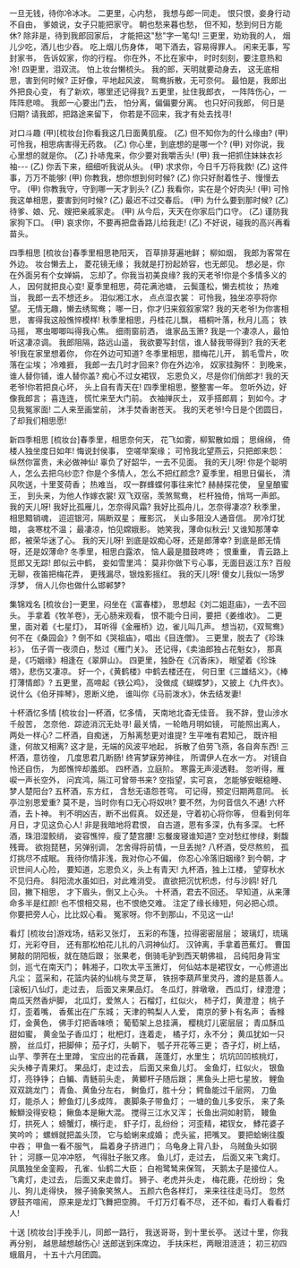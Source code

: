 <!-- { "loadSidebar": true } -->
一旦无钱，待你冷冰冰。
二更里，心内愁，
我想与郎一同走。
恨只恨，妾身行动不自由，
爹娘说，女子只能把家守。
朝也愁来暮也愁，
但不知，愁到何日方能休?
除非是，待到我郎回家后，
才能把这"愁"字一笔勾!
三更里，劝劝我的人，
烟儿少吃，酒儿也少吞。
吃上烟儿伤身体，
喝下酒去，容易得罪人。
闲来无事，写封家书，
告诉奴家，你的行程。
你在外，不比在家中，
时时刻刻，要注意热和冷!
四更里，泪双流。
怕上妆台懒梳头。
我的郎，天明就要动身去，
这无底相思，害到何时候?
正好像，平地起风波，
鸳鸯拆散，无可奈何。
最怕是，我郎出外把良心变，
有了新欢，哪里还记得我?
五更里，扯住我郎衣，
一阵阵伤心，一阵阵悲啼。
我郎一心要出门去，
怕分离，偏偏要分离。
也只好问我郎，
何日是归期?
请我郎，把路途来留下，
你若是不回来，我才有处去找寻!

对口斗趣
(甲)[梳妆台]你看我这几日面黄肌瘦。
(乙) 但不知你为的什么缘由?
(甲) 可怜我，相思病害得无药救。
(乙) 你心里，到底想的是哪一个?
(甲) 对你说，我心里想的就是你。
(乙) 扑哧鬼来，你少要对我嚼舌头!
(甲) 我一把抓住妹妹衣衫袖---
(乙) 你丢下来，细细听我说从头。
(甲) 求求你，今日千万将我救!
(乙) 这件事，万万不能够!
(甲) 你教我，想你想到何时候?
(乙) 你只好耐着性子、慢慢去守。
(甲) 你教我守，守到哪一天才到头?
(乙) 我看你，实在是个好肉头!
(甲) 可怜我这单相思，要害到何时候?
(乙) 最迟不过交春后。
(甲) 为什么要到那时候?
(乙) 待爹、娘、兄、嫂把亲戚家走。
(甲) 从今后，天天在你家后门口守。
(乙) 谨防我家狗下口。
(甲) 哀求你，不要再把盘香路儿给我走!
(乙) 不好说，碰我的高兴再看苗头。

四季相思
[梳妆台]春季里相思艳阳天，
百草排芽遍地鲜；
柳如烟，
我郎为客常在外边。
妆台懒去上，
菱花镜无缘；
我就是打扮起娇容，也无郎见。
想必是，你在外面另有个女婵娟，
忘却了。你我当初美良缘?
我的天老爷!你是个多情多义的人，
因何就把良心变!
夏季里相思，荷花满池塘，
云鬓蓬松，懒去梳妆；
热难当，
我郎一去不想还乡。
泪似湘江水，
点点湿衣裳：
可怜我，独坐凉亭将你望。
无情无趣，懒去绣鸳鸯；
哪一日，你才归来叙叙家常?
我的天老爷!为你害相思，
害得我这般憔悴模样!
秋季里相思，丹桂花儿飘，
梧桐叶落，秋月儿高；
铁马摇，
寒虫唧唧叫得我心焦。
细雨窗前洒，
谁家品玉箫?
我是一个凄凉人，最怕听这凄凉调。
我郎阻隔，路远山遥，
我欲要写封信，谁人替我带得到?
我的天老爷!我在家里想着你，
你在外边可知道?
冬季里相思，腊梅花儿开，
鹅毛雪片，吹落在尘埃；
冷难捱，
我郎一去几时才回来?
你在外边冷，
奴家挂胸怀：
到晚来，谁人替你铺，谁人替你盖?
痴心不过女裙钗，
忘恩负义，尽是你们俏郎才!
我的天老爷!你若把良心坏，
头上自有青天在! 
四季里相思，整整害一年。
忽听外边，好像我郎言；
喜连连，
慌忙来至大门前。
衣袖掸灰土，
双手搭郎肩；
到如今。才见我冤家面!
二人来至画堂前，
沐手焚香谢苍天。
我的天老爷!今日是个团圆日，
了却我们相思愿!

新四季相思
[梳妆台]春季里，相思奈何天，
花飞如雾，柳絮散如烟；
思绵绵，
倚楼人独坐度日如年!
悔说封侯事，
空嗟举案缘；
可怜我北望燕云，只把郎来怨：
纵然你富贵，未必做神仙!
辜负了好韶华，一去不见面。
我的天儿呀!
你是个聪明人，怎么去把乌纱恋?
你是个多情人，怎么不把红颜念?
夏季里，相思日偏长，
清风吹送，十里芰荷香；
热难当，
叹一群蜂蝶何事往来忙?
赫赫探花使，
皇皇酿蜜王，
到头来，为他人作嫁衣裳!
双飞双宿，羡煞鸳鸯，
栏杆独倚，悄骂一声郎。
我的天儿呀!
我好比孤雁儿，怎奈得风霜?
我好比孤舟儿，怎奈得凄凉?
秋季里，相思黯销魂，
迢迢银河，隔断双星；
雁影沉，
关山多阻没人通音信。
房冷灯犹暗，
衾寒枕不温；
最凄凉，怕见嫦娥影。
她笑我，薄命似秋云!
又谁知那薄幸郎，被荣华迷了心。
我的天儿呀!
到底是奴痴心呀，还是郎薄幸?
到底是郎无情呀，还是奴薄命?
冬季里，相思白露浓，
恼人最是腊鼓咚咚；
恨重重，
青云路上觅郎又无踪!
郎似云中鹤，
妾如雪里鸿：
莫非你做下亏心事，无面目返江东?
百般无聊，夜笛把梅花弄，
更残漏尽，银烛影摇红。
我的天儿呀!
傻女儿我似一场罗浮梦，
俏人儿你也做什么邯郸梦?

集锦戏名
[梳妆台]一更里，闷坐在《富春楼》，
思想起《刘二姐逛庙》，一去不回头。
手拿着《牧羊卷》，无心肠来观看，
恨不能今日间，要把《姜维收》。
二更里，面对着《七星灯》，
耳听得《金雁桥》边，雀儿叫几声。
想当初，《双鸳鸯》何不在《桑园会》?
倒不如《哭祖庙》，唱出《目连僧》。
三更里，脱去了《珍珠衫》，
伍子胥一夜须白，愁过《雁门关》。
还记得，《卖油郎独占花魁女》，
那真是，《巧姻缘》相逢在《翠屏山》。
四更里，独卧在《沉香床》，
眼望着《珍珠塔》，悲伤又凄凉。
好一个，《黄鹤楼》中鹤去楼还在，
何日里《三雄结义》，《棒打薄情郎》?
五更里，高啼起《铁公鸡》，
没做成《蝴蝶梦》，又披上《九件衣》。
说什么《伯牙摔琴》，恩断义绝，
谁叫你《马前泼水》，休去结发妻!

十杯酒忆多情
[梳妆台]一杯酒，忆多情，
天南地北杳无佳音。
我不辞，登山涉水千般苦，
怎奈他．踪迹消沉无处寻!
最关情，一轮皓月明如镜，
可能照出离人，两处一样心?
二杯酒，自痴迷，
万斛离愁更对谁提?
生平唯有君知己，
既许相逢，何故又相离?
这才是，无端的风波平地起，
拆散了伯劳飞燕，各自奔东西!
三杯酒，意彷徨，
几度思君几断肠!
终宵梦寐劳神往，
所谓伊人在水一方。
对镜自怜还自伤，
为郎憔悴却羞郎。
四杯酒，立庭阶。
寒露无声浸透鞋。
忽听得，雁唳一声长空外，
问宾鸿，隔江可曾带书来?
空指望，实可哀，
怎能够安眠稳睡、梦人楚阳台?
五杯酒，东方红，
含愁无语怨苍穹。
可记得，预定归期两意同。
长亭泣别恩爱重?
莫不是，当时你有口无心将奴哄?
要不然，为何音信久不通!
六杯酒，去卜神。
判不明凶吉，断不出假真。
奴还是，守着初心将你等，
但看到何年月日，才见这负心人!
非是我暗地将君恨，
自古道，恩有多深，仇有多深。
七杯酒，珠泪湿鲛绡，
姿容憔悴，瘦了楚宫腰!
忘餐废寝谁知道?
空对愁红惨绿，剩馥残膏。
欲抱琵琶，另弹别调，
怎舍得将前情，一旦丢抛?
八杯酒，受尽熬煎，
孤灯挑尽不成眠。
我待你情非浅，我对你心不偏，
你忍心冷落旧姻缘?
到今朝，才识世间人心险，
要知道，忘恩负义，头上有青天!
九杯酒，独上江楼，
望穿秋水不见归舟。
斜阳流水虽如旧，对此难消受。
直欲把沉忧积虑，付与沙鸥!
好几回，撇下相思，
才下眉头，倒又上心头。
十杯酒，君去不回还。
早知道，从来薄命多半是红颜!
也不恨相交易，也不恨绝交难。
注定了缘长缘短，何必把心烦。
你要把旁人心，比比奴心看。
冤家呀。你不到那山，不见这一山!

看灯
[梳妆台]游戏场，结彩又张灯，
五彩的布篷，拉得密密层层；
玻璃灯，琉璃灯，光彩夺目，
还有那松柏花儿扎的八洞神仙灯。
汉钟离，手拿着芭蕉灯。
曹国舅敲的阴阳板，就在随后跟；
张果老，倒骑毛驴到西天朝佛祖，
吕纯阳身背宝剑，巡弋在南天门；
韩湘子，口吹太平玉箫灯，
何仙姑本是裙钗女，一心修道出凡尘；
蓝采和，花篮内装的仙桃与灵芝草，
铁拐李葫芦里灵丹，渡的是慈善人。
[滚板]八仙灯，走过去，
后面又来果品灯。
冬瓜灯，胖墩墩，
西瓜灯，绿澄澄；
南瓜天然香炉脚，
北瓜灯，爱煞人；
石榴灯，红似火，
柿子灯，黄澄澄；
桃子灯，歪着嘴，
香蕉出在广东城；
天津的鸭梨人人爱，
南京的萝卜有名声；
香橼灯，金黄色，
佛手灯把香味喷；
葡萄架上总挂满，
樱桃灯儿密层层；
青瓜酥瓜甜如蜜，
黄金坠子香瓜灯；
枇杷灯，连着走，
橘子灯，永不分；
黄瓜犹如一只膀，
丝瓜灯，把脚伸；
茄子灯，头朝下，
瓠子开花等三更；
杏子灯，树上结，
山芋、荸荠在土里蹲，
宝应出的花香藕，
莲蓬灯，水里生；
坑坑凹凹核桃灯，
尖头棒子青果灯。
果品灯，走过去，
后面又来鱼儿灯。
金鱼灯，红似火，
银鱼灯，亮铮铮；
白鳊、青鲢前头走，
黄鲫杆子随后跟；
黑鱼头上把七星放，
鲤鱼双双跳龙门；
青鱼、黄鱼分左右，
鲥鱼灯，胜十分；
鳄鱼能过千层网，
刀鱼灯，能杀人；
鰺鱼灯儿多成阵，
裹脚条子带鱼灯；
一塘的鱼儿多安乐，
来了条鮟鰤没得安稳；
鳅鱼本是鳅大混。
搅得三江水又浑；
长鱼出洞如射箭，
鳗鱼灯，拱死人；
螃蟹灯，横行走，
虾子灯，乱纷纷；
河歪精，裙钗女，
鯚花婆子笑吟吟；
螺蛳就把盖头顶，
它与蛤蜊来成婚；
虎头鲨，把嘴叉。
要把蛤蜊往腹中吞；
甲鱼一看不服气，
扁着身子挤进门；
乌龟身上背八卦，
乌贼鱼头如钢针；
河豚一见冲冲怒，
气得肚子胀又疼。
鱼儿灯，走过去，
后面又来飞禽灯。
凤凰独坐金銮殿，
孔雀、仙鹤二大臣；
白袍鹭鸶来保驾，
天鹅太子是接位人。
飞禽灯，走过去，
后面又来走兽灯。
狮子、老虎并头走，
梅花鹿，花纷纷；
兔儿、狗儿走得快，
猴子骑象笑煞人。
五颜六色各样灯，
来来往往走马灯。
忽然锣鼓齐喧闹，
原来是龙灯飞舞把空腾。
千灯万灯看不尽，
还不如，看灯人看看灯人!

十送
[梳妆台]手挽手儿，同郎一路行，
我送哥哥，到十里长亭。
送过十里，你我再分别，
越思越想越伤心!
送郎送到床席边，
手扶床栏，两眼泪涟涟；
初三初四蛾眉月，
十五十六月团圆。
